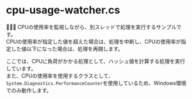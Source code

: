 # cpu-usage-watcher.cs

🎨🎨🎨 CPUの使用率を監視しながら、別スレッドで処理を実行するサンプルです。  
CPUの使用率が指定した値を超えた場合は、処理を中断し、CPUの使用率が指定した値以下になった場合は、処理を再開します。  

ここでは、CPUに負荷がかかる処理として、ハッシュ値を計算する処理を実行しています。  
また、CPUの使用率を使用するクラスとして、`System.Diagnostics.PerformanceCounter`を使用しているため、Windows環境でのみ動作します。  
